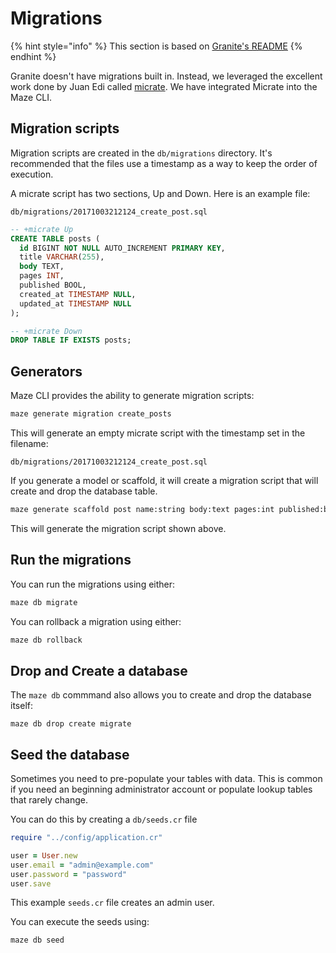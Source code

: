 # Migrations

{% hint style="info" %}
This section is based on [Granite's README](https://mazeframework.gitbook.io/granite)
{% endhint %}

Granite doesn't have migrations built in. Instead, we leveraged the excellent work done by Juan Edi called [micrate](https://github.com/juanedi/micrate). We have integrated Micrate into the Maze CLI.

## Migration scripts

Migration scripts are created in the `db/migrations` directory. It's recommended that the files use a timestamp as a way to keep the order of execution.

A micrate script has two sections, Up and Down. Here is an example file:

```text
db/migrations/20171003212124_create_post.sql
```

```sql
-- +micrate Up
CREATE TABLE posts (
  id BIGINT NOT NULL AUTO_INCREMENT PRIMARY KEY,
  title VARCHAR(255),
  body TEXT,
  pages INT,
  published BOOL,
  created_at TIMESTAMP NULL,
  updated_at TIMESTAMP NULL
);

-- +micrate Down
DROP TABLE IF EXISTS posts;
```

## Generators

Maze CLI provides the ability to generate migration scripts:

```bash
maze generate migration create_posts
```

This will generate an empty micrate script with the timestamp set in the filename:

```text
db/migrations/20171003212124_create_post.sql
```

If you generate a model or scaffold, it will create a migration script that will create and drop the database table.

```bash
maze generate scaffold post name:string body:text pages:int published:bool
```

This will generate the migration script shown above.

## Run the migrations

You can run the migrations using either:

```bash
maze db migrate
```

You can rollback a migration using either:

```bash
maze db rollback
```

## Drop and Create a database

The `maze db` commmand also allows you to create and drop the database itself:

```text
maze db drop create migrate
```

## Seed the database

Sometimes you need to pre-populate your tables with data. This is common if you need an beginning administrator account or populate lookup tables that rarely change.

You can do this by creating a `db/seeds.cr` file

```ruby
require "../config/application.cr"

user = User.new
user.email = "admin@example.com"
user.password = "password"
user.save
```

This example `seeds.cr` file creates an admin user.

You can execute the seeds using:

```bash
maze db seed
```

